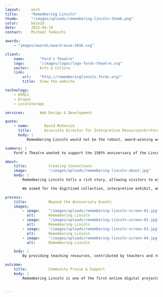 ```yaml
---
layout:     work
title:      "Remembering Lincoln"
thumb:      "/images/uploads/remembering-lincoln-thumb.png"
color:      be1e2d
date:       2015-04-19
contact:    Michael Tedeschi

awards:
    - "images/awards/award-muse-2016.svg"

client:
    name:       "Ford's Theatre"
    logo:       "/images/logos/logo-fords-theatre.svg"
    sector:     Arts & Culture
    link:   
        url:    "http://rememberinglincoln.fords.org/"
        title:  View the website

technology:
    - HTML5
    - Drupal
    - LocalStorage

services:       Web Design & Development

quote:
    - name:       David McKenzie
      title:      Associate Director for Interpretive Resources<br>Ford's Theatre
      body: |
          Remembering Lincoln would not be the robust, award-winning website that it is without Interactive Mechanics. Interactive Mechanics has been an amazing partner&mdash;not just a vendor&mdash;throughout the process. They thoroughly understand how to turn broad objectives into technological reality.

summary: |
    Ford's Theatre wanted to support the 150th anniversary of the Lincoln assassination with an online digital archive and exhibit. We collaborated with their digital projects and education teams to conceptualize, design, and develop a responsive site that could be displayed across a range of screen sizes, including touch screen displays in the museum.

about:
    title:          Creating Connections
    image:          "/images/uploads/remembering-lincoln-about.jpg"
    body: |
        Remembering Lincoln tells a rich story, allowing visitors to explore a variety of reactions to the events surrounding Lincoln's assassination and funeral. We wanted visitors to find connections to the story relevant to them as they explore the site. When you find a piece of the story&mdash;a letter, a ribbon, or a photograph&mdash;that impacts you emotionally, you can save it to your personal collection, which is tracked with HTML5 local storage, and share it with friends and family.

        We aimed for the digitized collection, interpretive exhibit, and educational materials to both celebrate the April 2015 series of events, and to continue to serve as a resource for educators and enthusiasts long after.

process:
    title:          Beyond the Anniversary Events
    images:
        - image:    "/images/uploads/remembering-lincoln-screen-01.jpg"
          alt:      Remembering Lincoln
        - image:    "/images/uploads/remembering-lincoln-screen-02.jpg"
          alt:      Remembering Lincoln
        - image:    "/images/uploads/remembering-lincoln-screen-03.jpg"
          alt:      Remembering Lincoln
        - image:    "/images/uploads/remembering-lincoln-screen-04.jpg"
          alt:      Remembering Lincoln

    body: |
        By providing teaching resources, contributed by teachers and refined by Ford's, the site helps educators engage students with the story and the collection. Eventually, the objects on display at Ford's will return to their respective institutions&mdash;Remembering Lincoln serves as a way for them to live together to create a cohesive experience far into the future.

outcome:
    title:          Community Praise & Support
    body: |
        Remembering Lincoln is one of the first online digital projects Ford's has built, and we're proud to have supported this important milestone from the discovery and content development phase through the development and launch of the site in March 2015. Widespread positive response to the site has helped Ford's accomplish several goals, including praise from industry leaders and contributions to the collection from over thirty national museums and archives. Further, the site will serve as an educational resource for years to come, strengthening Ford's mission as a theatre, museum and educational resource. 


---
```


